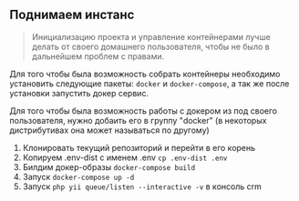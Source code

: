 ##  Поднимаем инстанс
>Инициализацию проекта и управление контейнерами лучше делать от своего домашнего пользователя, чтобы не было в дальнейшем проблем с правами.  

Для того чтобы была возможность собрать контейнеры необходимо установить следующие пакеты: `docker` и `docker-compose`, а так же после установки запустить докер сервис.<br>

Для того чтобы была возможность работы с докером из под своего пользователя, нужно добаить его в группу "docker" (в некоторых дистрибутивах она может называться по другому)
1. Клонировать текущий репозиторий и перейти в его корень
2. Копируем .env-dist c именем .env `cp .env-dist .env`
3. Билдим докер-образы `docker-compose build`
4. Запуск `docker-compose up -d`
5. Запуск `php yii queue/listen --interactive -v` в консоль crm  